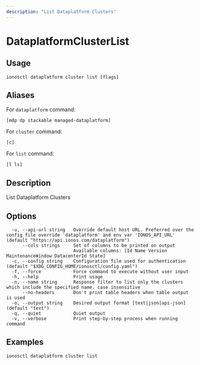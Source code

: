```yaml
---
description: "List Dataplatform Clusters"
---
```


# DataplatformClusterList

## Usage

```text
ionosctl dataplatform cluster list [flags]
```

## Aliases

For `dataplatform` command:

```text
[mdp dp stackable managed-dataplatform]
```

For `cluster` command:

```text
[c]
```

For `list` command:

```text
[l ls]
```

## Description

List Dataplatform Clusters

## Options

```text
  -u, --api-url string   Override default host URL. Preferred over the config file override 'dataplatform' and env var 'IONOS_API_URL' (default "https://api.ionos.com/dataplatform")
      --cols strings     Set of columns to be printed on output 
                         Available columns: [Id Name Version MaintenanceWindow DatacenterId State]
  -c, --config string    Configuration file used for authentication (default "$XDG_CONFIG_HOME/ionosctl/config.yaml")
  -f, --force            Force command to execute without user input
  -h, --help             Print usage
  -n, --name string      Response filter to list only the clusters which include the specified name. case insensitive
      --no-headers       Don't print table headers when table output is used
  -o, --output string    Desired output format [text|json|api-json] (default "text")
  -q, --quiet            Quiet output
  -v, --verbose          Print step-by-step process when running command
```

## Examples

```text
ionosctl dataplatform cluster list
```

